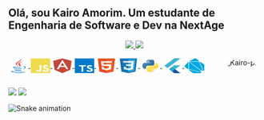 
## Olá, sou Kairo Amorim. Um estudante de Engenharia de Software e Dev na NextAge
<div align="center">
  <a href="https://github.com/kairo741">
  <img height="180em" src="https://github-readme-stats.vercel.app/api?username=kairo741&show_icons=true&theme=rose_pine&include_all_commits=true&count_private=true"/>
  <img height="180em" src="https://github-readme-stats.vercel.app/api/top-langs/?username=kairo741&layout=compact&langs_count=7&theme=rose_pine"/>
</div>
<div style="display: inline_block"><br>
  <img align="center" alt="Java" height="30" width="40"
  src="https://raw.githubusercontent.com/devicons/devicon/master/icons/java/java-original.svg">
  <img align="center" alt="JavaScript" height="30" width="40" src="https://raw.githubusercontent.com/devicons/devicon/master/icons/javascript/javascript-plain.svg">
  <img align="center" alt="TypeScript" height="30" width="40" src="https://raw.githubusercontent.com/devicons/devicon/master/icons/angularjs/angularjs-plain.svg">
    <img align="center" alt="Angular" height="30" width="40" src="https://raw.githubusercontent.com/devicons/devicon/master/icons/typescript/typescript-plain.svg">
  <img align="center" alt="HTML" height="30" width="40" src="https://raw.githubusercontent.com/devicons/devicon/master/icons/html5/html5-original.svg">
  <img align="center" alt="CSS" height="30" width="40" src="https://raw.githubusercontent.com/devicons/devicon/master/icons/css3/css3-original.svg">
  <img align="center" alt="Python" height="30" width="40" src="https://raw.githubusercontent.com/devicons/devicon/master/icons/python/python-original.svg">
  <img align="center" alt="Flutter" height="30" width="40" src="https://raw.githubusercontent.com/devicons/devicon/master/icons/flutter/flutter-original.svg">
  <img align="center" alt="Flutter" height="30" width="40" src="https://raw.githubusercontent.com/devicons/devicon/master/icons/dart/dart-plain.svg">
  <img align="right" alt="Kairo-pic" height="150" style="border-radius:50px;" src="https://doc-0o-8c-docs.googleusercontent.com/docs/securesc/r0vutno0mqqffmubmc6k4r5i29ua9lhp/phhmcf6b2trbnu16ti3vvpaj21tc683a/1647006225000/11447399965950463673/11447399965950463673/1Y_z1zbnFKs3MxiCSzF0UK8DgVD2THlqP?e=view&ax=ACxEAsbSM49YmmmZWbZdWKsnXwVFtG7yi_o7IcgR62KVjgq-cu15NaCqhG7s31BxFi7uJgfHsCXceFd_Apg8mY5sVYTYcDABwW_PZom9sm9PuLtjh8l0vRCLp_F7ojiass4Tn7UuBRMyMuEnyIZrHvR6ywTX5rgJJvsely7VOImVkFVDuxacv5mnJ9blOA5VdgMr1DvdMp0syYeFM1Fi0Ua39u9tOPspt208OHlTNLDparO4rvJzPNY4J-O20eX-mrHk3Hn1jjuOM9DIKrXYcc_YDW54D5YmveVx2mS4tmR32vMDo54xFNO1uPzBHGLg9Cst6cE7Op0zZGYbDEwv35cfbQ-ejEcKWOAM6xqYdpTqHAm_Zlhnnv5jwAe89RpdPYEyktyj3o6HfKmYl4lbdUM8QMvHeJi5Z2XQmVe7ScBcap_NaFIHBFTTRzcBcOld6DqxgYMBQVoVZjebWEABGbRZ3se50qRHT96rEMyUcD1SFZzO3V0PU1mDPFsQZL8Ib5khLXH5Qao4RrJxUKtTn3K86-pzorw9pgmZI4gpkJP_LthhNxacJczqr5RaFu9cFLpFLNMSGxkAS6uOh5NDnnMrz1fMQFz-xHFMbrj5u1N9ystYAL7QdeMaNHhMK7bYHrZ-NzqwFmjWj_Wq0RMj1LtnA40NHGBW-BR9ILvzRigN&authuser=0&nonce=mco13h4b7p4v0&user=11447399965950463673&hash=q1jumh13vn899burpsmcnvrfchc54op8?width=800&height=800">
</div>
  
  ##
 
<div> 
  <a href = "mailto:kairo.amorim2001@gmail.com"><img src="https://img.shields.io/badge/-Gmail-%23333?style=for-the-badge&logo=gmail&logoColor=white" target="_blank"></a>
  <a href="https://www.linkedin.com/in/kairo-amorim-729371118/" target="_blank"><img src="https://img.shields.io/badge/-LinkedIn-%230077B5?style=for-the-badge&logo=linkedin&logoColor=white" target="_blank"></a> 
 
  ![Snake animation](https://github.com/rafaballerini/kairo741/blob/output/github-contribution-grid-snake.svg)
 
</div>
